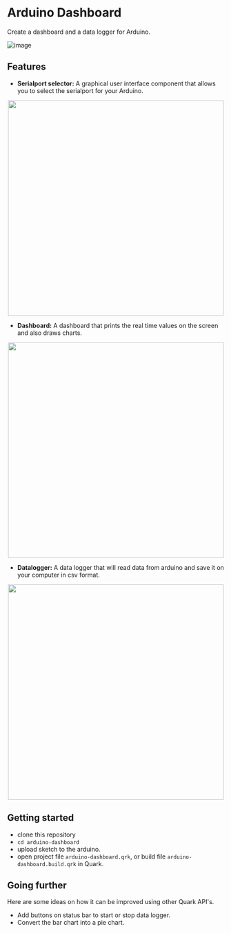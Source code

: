 # Arduino Dashboard
Create a dashboard and a data logger for Arduino.

![image](https://i.imgur.com/vnvEMNx.gif)

## Features
- __Serialport selector:__ A graphical user interface component that allows you to select the serialport for your Arduino.

<div style="text-align:center">
    <img src="https://i.imgur.com/fPOeavH.png" width="500">
</div>

- __Dashboard:__ A dashboard that prints the real time values on the screen and also draws charts.

<div style="text-align:center">
    <img src="https://i.imgur.com/GuQHONO.png" width="500">
</div>

- __Datalogger:__ A data logger that will read data from arduino and save it on your computer in csv format.

<div style="text-align:center">
    <img src="https://i.imgur.com/a7a4CmV.png" width="500">
</div>

## Getting started

- clone this repository
- `cd arduino-dashboard`
- upload sketch to the arduino.
- open project file `arduino-dashboard.qrk`, or build file `arduino-dashboard.build.qrk` in Quark.

## Going further

Here are some ideas on how it can be improved using other Quark API's.

- Add buttons on status bar to start or stop data logger.
- Convert the bar chart into a pie chart.